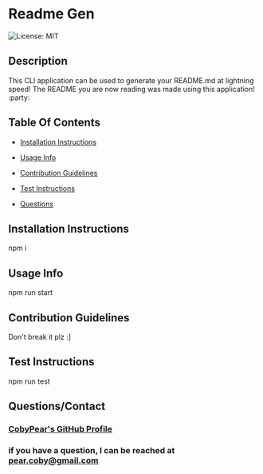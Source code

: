 # Readme Gen 

 ![License: MIT](https://img.shields.io/badge/License-MIT-yellow.svg) 

 ## Description 
 
 This CLI application can be used to generate your README.md at lightning speed! The README you are now reading was made using this application! :party:

 ## Table Of Contents 

 - [Installation Instructions](#install) 

 - [Usage Info](#usage) 

 - [Contribution Guidelines](#contribution) 

 - [Test Instructions](#test) 

 - [Questions](#questions) 

 ## <a name='install'>Installation Instructions</a> 

 npm i 

 ## <a name='usage'>Usage Info</a> 

 npm run start 

 ## <a name='contribution'>Contribution Guidelines</a> 

  Don't break it plz :] 

 ## <a name='test'>Test Instructions</a> 

 npm run test 

 ## <a name='questions'>Questions/Contact</a> 

 ### [CobyPear's GitHub Profile](https://github.com/CobyPear) 

 ### if you have a question, I can be reached at pear.coby@gmail.com